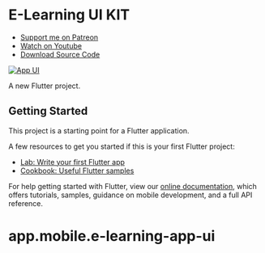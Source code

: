 # E-Learning UI KIT

- [Support me on Patreon](https://www.patreon.com/sopheamenvan?fan_landing=true)
- [Watch on Youtube](https://youtu.be/o2QE4D5PQbY)
- [Download Source Code](https://www.patreon.com/posts/62100029)

[![App UI](https://user-images.githubusercontent.com/16510597/154971276-14c3ea57-b07d-49ba-9c6a-bacf7589c14d.png)](https://www.patreon.com/posts/62100029)

A new Flutter project.

## Getting Started

This project is a starting point for a Flutter application.

A few resources to get you started if this is your first Flutter project:

- [Lab: Write your first Flutter app](https://flutter.dev/docs/get-started/codelab)
- [Cookbook: Useful Flutter samples](https://flutter.dev/docs/cookbook)

For help getting started with Flutter, view our
[online documentation](https://flutter.dev/docs), which offers tutorials,
samples, guidance on mobile development, and a full API reference.
# app.mobile.e-learning-app-ui
